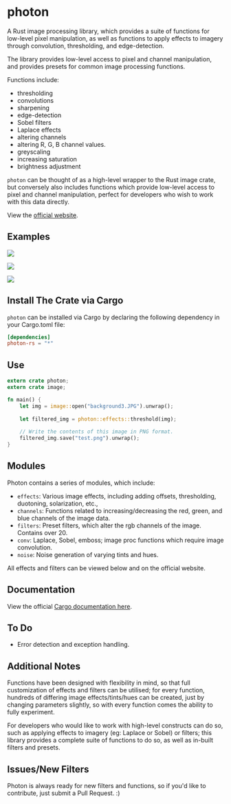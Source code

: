 # photon

A Rust image processing library, which provides a suite of functions for low-level pixel manipulation, as well as functions to apply effects to imagery 
through convolution, thresholding, and edge-detection. 

The library provides low-level access to pixel and channel manipulation, and provides presets for common image processing functions. 

Functions include:
- thresholding
- convolutions
- sharpening
- edge-detection
- Sobel filters
- Laplace effects
- altering channels
- altering R, G, B channel values.
- greyscaling 
- increasing saturation
- brightness adjustment 

`photon` can be thought of as a high-level wrapper to the Rust image crate, but conversely also includes functions which provide low-level access to pixel and channel manipulation, perfect for developers who wish to work with this data directly.

View the [official website](https://silvia-odwyer.github.io/photon).

## Examples
![](https://github.com/silvia-odwyer/photon/blob/master/img_examples/streetlamp_collage.png)

![](https://github.com/silvia-odwyer/photon/blob/master/img_examples/daisy_collage.png)

![](https://github.com/silvia-odwyer/photon/blob/master/img_examples/cube_demo.gif)

## Install The Crate via Cargo
`photon` can be installed via Cargo by declaring the following dependency in your Cargo.toml file:
```toml
[dependencies]
photon-rs = "*"
```

## Use 
```rust
extern crate photon;
extern crate image;

fn main() {
    let img = image::open("background3.JPG").unwrap();
    
    let filtered_img = photon::effects::threshold(img);
    
    // Write the contents of this image in PNG format.
    filtered_img.save("test.png").unwrap();
}
```

## Modules 
Photon contains a series of modules, which include:

- `effects`: Various image effects, including adding offsets, thresholding, duotoning, solarization, etc.,
- `channels`: Functions related to increasing/decreasing the red, green, and blue channels of the image data.
- `filters`: Preset filters, which alter the rgb channels of the image. Contains over 20. 
- `conv`: Laplace, Sobel, emboss; image proc functions which require image convolution. 
-  `noise`: Noise generation of varying tints and hues. 

All effects and filters can be viewed below and on the official website.

## Documentation
View the official [Cargo documentation here](https://cargo.io/photon-rs). 

## To Do 
- Error detection and exception handling.

## Additional Notes
Functions have been designed with flexibility in mind, so that full customization of effects and filters can be utilised; for every function, hundreds of differing image effects/tints/hues can be created, just by changing parameters slightly, so with every function comes the ability to fully experiment. 

For developers who would like to work with high-level constructs can do so, such as applying effects to imagery (eg: Laplace or Sobel)
or filters; this library provides a complete suite of functions to do so, as well as in-built filters and presets. 

## Issues/New Filters
Photon is always ready for new filters and functions, so if you'd like to contribute, just submit a Pull Request. :)